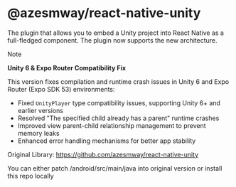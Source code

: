 # @azesmway/react-native-unity

The plugin that allows you to embed a Unity project into React Native as a full-fledged component. The plugin now supports the new architecture.

> [!NOTE]
> 
> **Unity 6 & Expo Router Compatibility Fix**
> 
> This version fixes compilation and runtime crash issues in Unity 6 and Expo Router (Expo SDK 53) environments:
> - Fixed `UnityPlayer` type compatibility issues, supporting Unity 6+ and earlier versions
> - Resolved "The specified child already has a parent" runtime crashes
> - Improved view parent-child relationship management to prevent memory leaks
> - Enhanced error handling mechanisms for better app stability

Original Library:
https://github.com/azesmway/react-native-unity

You can either patch /android/src/main/java into original version or install this repo locally